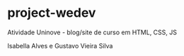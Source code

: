# project-wedev
Atividade Uninove - blog/site de curso em HTML, CSS, JS

Isabella Alves e Gustavo Vieira Silva

